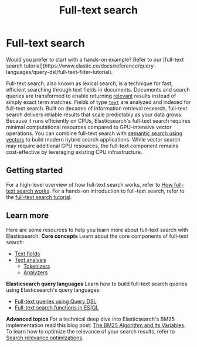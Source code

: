 ﻿---
title: Full-text search
description: Full-text search, also known as lexical search, is a technique for fast, efficient searching through text fields in documents. Documents and search queries...
url: https://www.elastic.co/docs/solutions/search/full-text
products:
  - Elasticsearch
---

# Full-text search

<tip>
  Would you prefer to start with a hands-on example? Refer to our [full-text search tutorial](https://www.elastic.co/docs/reference/query-languages/query-dsl/full-text-filter-tutorial).
</tip>

Full-text search, also known as lexical search, is a technique for fast, efficient searching through text fields in documents. Documents and search queries are transformed to enable returning [relevant](https://www.elastic.co/what-is/search-relevance) results instead of simply exact term matches. Fields of type [`text`](https://www.elastic.co/docs/reference/elasticsearch/mapping-reference/text#text-field-type) are analyzed and indexed for full-text search.
Built on decades of information retrieval research, full-text search delivers reliable results that scale predictably as your data grows. Because it runs efficiently on CPUs, Elasticsearch's full-text search requires minimal computational resources compared to GPU-intensive vector operations.
You can combine full-text search with [semantic search using vectors](https://www.elastic.co/docs/solutions/search/semantic-search) to build modern hybrid search applications. While vector search may require additional GPU resources, the full-text component remains cost-effective by leveraging existing CPU infrastructure.

## Getting started

For a high-level overview of how full-text search works, refer to [How full-text search works](https://www.elastic.co/docs/solutions/search/full-text/how-full-text-works).
For a hands-on introduction to full-text search, refer to the [full-text search tutorial](https://www.elastic.co/docs/reference/query-languages/query-dsl/full-text-filter-tutorial).

## Learn more

Here are some resources to help you learn more about full-text search with Elasticsearch.
**Core concepts**
Learn about the core components of full-text search:
- [Text fields](https://www.elastic.co/docs/reference/elasticsearch/mapping-reference/text)
- [Text analysis](https://www.elastic.co/docs/solutions/search/full-text/text-analysis-during-search)  
  - [Tokenizers](https://www.elastic.co/docs/reference/text-analysis/tokenizer-reference)
  - [Analyzers](https://www.elastic.co/docs/reference/text-analysis/analyzer-reference)

**Elasticsearch query languages**
Learn how to build full-text search queries using Elasticsearch's query languages:
- [Full-text queries using Query DSL](https://www.elastic.co/docs/reference/query-languages/query-dsl/full-text-queries)
- [Full-text search functions in ES|QL](https://www.elastic.co/docs/reference/query-languages/esql/functions-operators/search-functions)

**Advanced topics**
For a technical deep dive into Elasticsearch's BM25 implementation read this blog post: [The BM25 Algorithm and its Variables](https://www.elastic.co/blog/practical-bm25-part-2-the-bm25-algorithm-and-its-variables).
To learn how to optimize the relevance of your search results, refer to [Search relevance optimizations](https://www.elastic.co/docs/solutions/search/full-text/search-relevance).